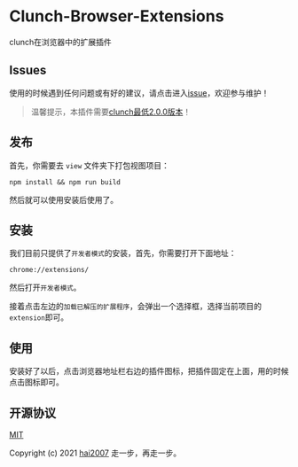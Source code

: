# Clunch-Browser-Extensions
clunch在浏览器中的扩展插件

## Issues
使用的时候遇到任何问题或有好的建议，请点击进入[issue](https://github.com/clunch-contrib/Clunch-Browser-Extensions/issues)，欢迎参与维护！

> 温馨提示，本插件需要[clunch最低2.0.0版本](https://github.com/hai2007/clunch/blob/master/CHANGELOG)！

## 发布

首先，你需要去 ```view``` 文件夹下打包视图项目：

```
npm install && npm run build
```

然后就可以使用安装后使用了。

## 安装

我们目前只提供了```开发者模式```的安装，首先，你需要打开下面地址：

```
chrome://extensions/
```

然后打开```开发者模式```。

接着点击左边的```加载已解压的扩展程序```，会弹出一个选择框，选择当前项目的```extension```即可。

## 使用

安装好了以后，点击浏览器地址栏右边的插件图标，把插件固定在上面，用的时候点击图标即可。

开源协议
---------------------------------------
[MIT](https://github.com/clunch-contrib/Clunch-Browser-Extensions/blob/master/LICENSE)

Copyright (c) 2021 [hai2007](https://hai2007.gitee.io/sweethome/) 走一步，再走一步。
